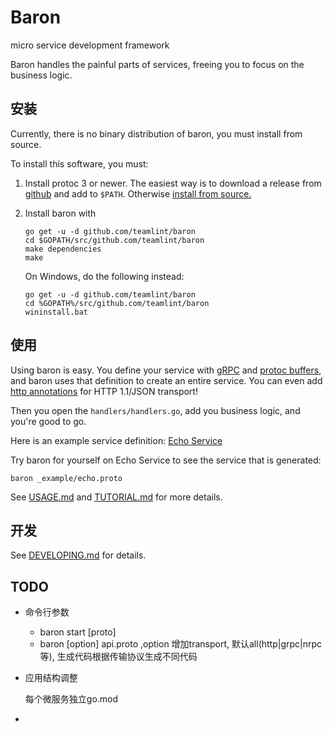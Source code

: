 # Baron
micro service development framework

Baron handles the painful parts of services, freeing you to focus on the
business logic.

## 安装

Currently, there is no binary distribution of baron, you must install from
source.

To install this software, you must:

1. Install protoc 3 or newer. The easiest way is to
download a release from [github](https://github.com/google/protobuf/releases)
and add to `$PATH`.
Otherwise [install from source.](https://github.com/google/protobuf)
1. Install baron with

	```
	go get -u -d github.com/teamlint/baron
	cd $GOPATH/src/github.com/teamlint/baron
	make dependencies
	make
	```
	On Windows, do the following instead:
	```
	go get -u -d github.com/teamlint/baron
	cd %GOPATH%/src/github.com/teamlint/baron
	wininstall.bat
	```

## 使用

Using baron is easy. You define your service with [gRPC](http://www.grpc.io/)
and [protoc buffers](https://developers.google.com/protocol-buffers/docs/proto3),
and baron uses that definition to create an entire service. You can even
add [http annotations](
https://github.com/googleapis/googleapis/blob/928a151b2f871b4239b7707e1bb59258df3fe10a/google/api/http.proto#L36)
for HTTP 1.1/JSON transport!

Then you open the `handlers/handlers.go`,
add you business logic, and you're good to go.

Here is an example service definition: [Echo Service](./_example/echo.proto)

Try baron for yourself on Echo Service to see the service that is generated:

```
baron _example/echo.proto
```

See [USAGE.md](./docs/USAGE.md) and [TUTORIAL.md](./docs/TUTORIAL.md) for more details.

## 开发

See [DEVELOPING.md](./docs/DEVELOPING.md) for details.

## TODO
- 命令行参数 
  * baron start [proto]
  * baron [option] api.proto ,option 增加transport, 默认all(http|grpc|nrpc等), 生成代码根据传输协议生成不同代码
  
- 应用结构调整

  每个微服务独立go.mod

- 

